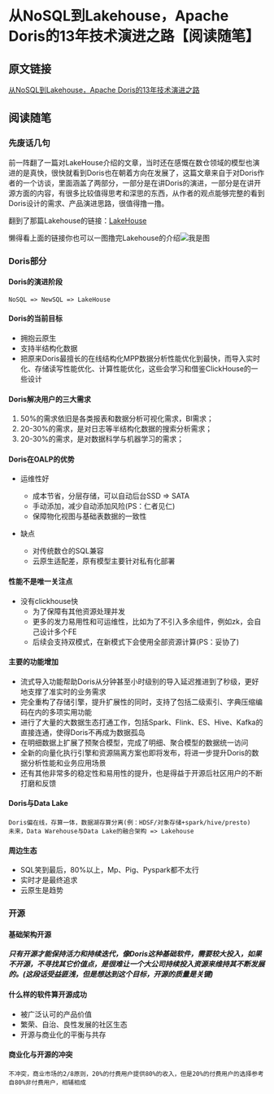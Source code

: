 
# 从NoSQL到Lakehouse，Apache Doris的13年技术演进之路【阅读随笔】

## 原文链接

[从NoSQL到Lakehouse，Apache Doris的13年技术演进之路](https://www.infoq.cn/article/fC5eYoevUrEKVMBiGHwF)

## 阅读随笔

### 先废话几句

前一阵翻了一篇对LakeHouse介绍的文章，当时还在感慨在数仓领域的模型也演进的是真快，很快就看到Doris也在朝着方向在发展了，这篇文章来自于对Doris作者的一个访谈，里面涵盖了两部分，一部分是在讲Doris的演进，一部分是在讲开源方面的内容，有很多比较值得思考和深思的东西，从作者的观点能够完整的看到Doris设计的需求、产品演进思路，很值得撸一撸。

翻到了那篇Lakehouse的链接：[LakeHouse](https://databricks.com/blog/2020/01/30/what-is-a-data-lakehouse.html)

懒得看上面的链接你也可以一图撸完Lakehouse的介绍![我是图](https://databricks.com/wp-content/uploads/2020/01/data-lakehouse-new.png)

### Doris部分

#### Doris的演进阶段

    NoSQL => NewSQL => LakeHouse

#### Doris的当前目标

+ 拥抱云原生
+ 支持半结构化数据
+ 把原来Doris最擅长的在线结构化MPP数据分析性能优化到最快，而导入实时化、存储读写性能优化、计算性能优化，这些会学习和借鉴ClickHouse的一些设计

#### Doris解决用户的三大需求

1. 50%的需求依旧是各类报表和数据分析可视化需求，BI需求；
2. 20-30%的需求，是对日志等半结构化数据的搜索分析需求；
3. 20-30%的需求，是对数据科学与机器学习的需求；

#### Doris在OALP的优势

+ 运维性好
  + 成本节省，分层存储，可以自动后台SSD => SATA
  + 手动添加，减少自动添加风险(PS：仁者见仁)
  + 保障物化视图与基础表数据的一致性

+ 缺点
  + 对传统数仓的SQL兼容
  + 云原生适配差，原有模型主要针对私有化部署

#### 性能不是唯一关注点

+ 没有clickhouse快
  + 为了保障有其他资源处理并发
  + 更多的发力易用性和可运维性，比如为了不引入多余组件，例如zk，会自己设计多个FE
  + 后续会支持双模式，在新模式下会使用全部资源计算(PS：妥协了)

#### 主要的功能增加

+ 流式导入功能帮助Doris从分钟甚至小时级别的导入延迟推进到了秒级，更好地支撑了准实时的业务需求
+ 完全重构了存储引擎，提升扩展性的同时，支持了包括二级索引、字典压缩编码在内的多项实用功能
+ 进行了大量的大数据生态打通工作，包括Spark、Flink、ES、Hive、Kafka的直接连通，使得Doris不再成为数据孤岛
+ 在明细数据上扩展了预聚合模型，完成了明细、聚合模型的数据统一访问
+ 全新的向量化执行引擎和资源隔离方案也即将发布，将进一步提升Doris的数据分析性能和业务应用场景
+ 还有其他非常多的稳定性和易用性的提升，也是得益于开源后社区用户的不断打磨和反馈

#### Doris与Data Lake

    Doris偏在线，存算一体，数据湖存算分离(例：HDSF/对象存储+spark/hive/presto)
    未来，Data Warehouse与Data Lake的融合架构 => Lakehouse

#### 周边生态

+ SQL笑到最后，80%以上，Mp、Pig、Pyspark都不太行
+ 实时才是最终追求
+ 云原生是趋势

### 开源

#### 基础架构开源

***只有开源才能保持活力和持续迭代，像Doris这种基础软件，需要较大投入，如果不开源，不寻找其它价值点，是很难让一个大公司持续投入资源来维持其不断发展的。(这段话受益匪浅，但是想达到这个目标，开源的质量是关键)***

#### 什么样的软件算开源成功

+ 被广泛认可的产品价值
+ 繁荣、自治、良性发展的社区生态
+ 开源与商业化的平衡与共存

#### 商业化与开源的冲突

    不冲突，商业市场的2/8原则，20%的付费用户提供80%的收入，但是20%的付费用户的选择参考自80%非付费用户，相辅相成
